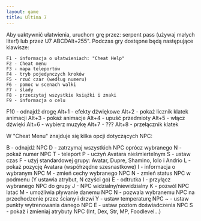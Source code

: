```yaml
---
layout: game
title: Ultima 7
---
```


Aby uaktywnić ułatwienia, uruchom grę przez: serpent pass (używaj
małych liter!) lub przez U7 ABCDAlt+255". Podczas gry dostępne 
będą 
następujące klawisze:

    F1 - informacja o ułatwieniach: "Cheat Help"
    F2 - Cheat menu
    F3 - mapa teleportów
    F4 - tryb pojedynczych kroków
    F5 - rzuć czar (według numeru)
    F6 - pomoc w scenach walki
    F7 - ślady
    F8 - przeczytaj wszystkie książki i znaki
    F9 - informacja o celu
  F10 - odnajdź drogę
Alt+1 - efekty dźwiękowe
Alt+2 - pokaż licznik klatek animacji
Alt+3 - pokaż animacje
Alt+4 - upuść przedmioty
Alt+5 - włącz dźwięki
Alt+6 - wybierz muzykę
Alt+7 - ???
Alt+8 - przełącznik klatek

W "Cheat Menu" znajduje się kilka opcji dotyczących NPC:

B 	- odnajdź NPC
D 	- zatrzymaj wszystkich NPC oprócz wybranego
N 	- pokaż numer NPC
T 	- teleport
P 	- uczyń Avatara nieśmiertelnym
S 	- ustaw czas
F 	- użyj standardowej grupy: Avatar, Dupre, Shamino, Iolo i 
Andrio
L 	- pokaż pozycję Avatara (współrzędne szesnastkowe)
I 	- informacja o wybranym NPC
M 	- zmień cechy wybranego NPC
N 	- zmień status NPC w podmenu (Y ustawia atrybut, N czyści 
go)
E 	- odtrutka
I 	- przyłącz wybranego NPC do grupy
J 	- NPC widzialny/niewidzialny
K 	- pozwól NPC latać
M 	- umożliwia pływanie danemu NPC
N 	- pozwala wybranemu NPC na przechodzenie przez ściany i 
drzwi
Y 	- ustaw temperaturę NPC
~ 	- ustaw punkty wytrenowania danego NPC
E 	- ustaw poziom doświadczenia NPC
S 	- pokaż i zmieniaj atrybuty NPC (Int, Dex, Str, MP, 
Foodlevel...)
